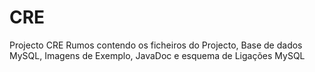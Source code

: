# CRE
Projecto CRE Rumos contendo os ficheiros do Projecto, Base de dados MySQL, Imagens de Exemplo, JavaDoc e esquema de Ligações MySQL
